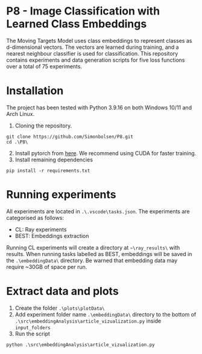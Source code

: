 # P8 - Image Classification with Learned Class Embeddings
The Moving Targets Model uses class embeddings to represent classes as d-dimensional vectors. The vectors are learned during training, and a nearest neighbour classifier is used for classification. This repository contains experiments and data generation scripts for five loss functions over a total of 75 experiments.

# Installation
The project has been tested with Python 3.9.16 on both Windows 10/11 and Arch Linux.

1. Cloning the repository.
```shell
git clone https://github.com/Simonbolsen/P8.git
cd .\P8\
```

2. Install pytorch from [here](https://pytorch.org/get-started/locally/). We recommend using CUDA for faster training.
3. Install remaining dependencies
```shell
pip install -r requirements.txt
```

# Running experiments
All experiments are located in `.\.vscode\tasks.json`. The experiments are categorised as follows:
- CL: Ray experiments
- BEST: Embeddings extraction

Running CL experiments will create a directory at `~\ray_results\` with results. When running tasks labelled as BEST, embeddings will be saved in the `.\embeddingData\` directory. Be warned that embedding data may require ~30GB of space per run.

# Extract data and plots
1. Create the folder `.\plots\plotData\`
2. Add experiment folder name `.\embeddingData\` directory to the bottom of `.\src\embeddingAnalysis\article_vizualization.py` inside `input_folders`
3. Run the script
```
python .\src\embeddingAnalysis\article_vizualization.py
```






